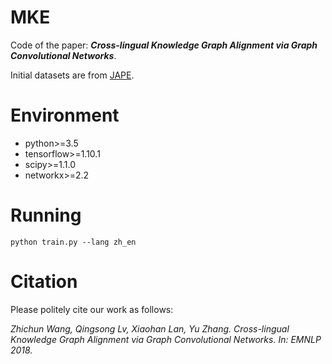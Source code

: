 # MKE

Code of the paper: ***Cross-lingual Knowledge Graph Alignment via Graph Convolutional Networks***.

Initial datasets are from [JAPE](https://github.com/nju-websoft/JAPE).

# Environment

* python>=3.5
* tensorflow>=1.10.1
* scipy>=1.1.0
* networkx>=2.2

# Running

```
python train.py --lang zh_en
```

# Citation

Please politely cite our work as follows:

*Zhichun Wang, Qingsong Lv, Xiaohan Lan, Yu Zhang. Cross-lingual Knowledge Graph Alignment via Graph Convolutional Networks. In: EMNLP 2018.*
